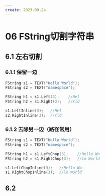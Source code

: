 ```yaml
---
create: 2023-09-24
---
```

# 06 FString切割字符串

## 6.1 左右切割

### 6.1.1 保留一边

```C++
FString s1 = TEXT("Hello World");
FString s2 = TEXT("namespace");

FString h1 = s1.Left(3);	//Hel
FString h2 = s1.Right(3);	//rld

s1.LeftInline(3);	//Hel
s2.RightInline(3);	//rld
```

### 6.1.2 去除另一边（路径常用）

```C++
FString s1 = TEXT("Hello World");
FString s2 = TEXT("namespace");

FString h1 = s1.LeftChop(3);	//Hello Wo
FString h2 = s1.RightChop(3);	//lo World

s1.LeftChopInline(3);	//Hello Wo
s1.RightChopInline(3);	//lo World
```



## 6.2 